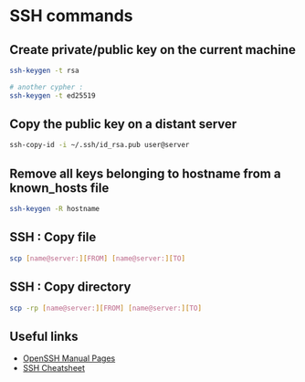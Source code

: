 # SSH commands

## Create private/public key on the current machine
```bash
ssh-keygen -t rsa

# another cypher :
ssh-keygen -t ed25519
```

## Copy the public key on a distant server
```bash
ssh-copy-id -i ~/.ssh/id_rsa.pub user@server
```

## Remove all keys belonging to hostname from a known_hosts file
```bash
ssh-keygen -R hostname
```

## SSH : Copy file
```bash
scp [name@server:][FROM] [name@server:][TO]
```

## SSH : Copy directory
```bash
scp -rp [name@server:][FROM] [name@server:][TO]
```

## Useful links
* [OpenSSH Manual Pages](https://www.openssh.com/manual.html)
* [SSH Cheatsheet](https://quickref.me/ssh.html)
